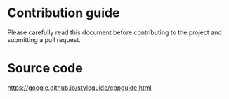 # Contribution guide

Please carefully read this document before contributing to the project and
submitting a pull request.

# Source code
https://google.github.io/styleguide/cppguide.html
